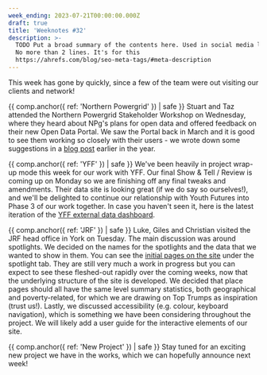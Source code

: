 ```yaml
---
week_ending: 2023-07-21T00:00:00.000Z
draft: true
title: 'Weeknotes #32'
description: >-
  TODO Put a broad summary of the contents here. Used in social media links etc.
  No more than 2 lines. It's for this
  https://ahrefs.com/blog/seo-meta-tags/#meta-description
---
```


This week has gone by quickly, since a few of the team were out visiting our clients and network! 

{{ comp.anchor({ ref: 'Northern Powergrid' }) | safe }}
Stuart and Taz attended the Northern Powergrid Stakeholder Workshop on Wednesday, where they heard about NPg's plans for open data and offered feedback on their new Open Data Portal. We saw the Portal back in March and it is good to see them working so closely with their users - we wrote down some suggestions in a [blog post](https://open-innovations.org/blog/2023-04-17-opinion-improving-data-portal-feedback) earlier in the year. 

{{ comp.anchor({ ref: 'YFF' }) | safe }}
We've been heavily in project wrap-up mode this week for our work with YFF. Our final Show & Tell / Review is coming up on Monday so we are finishing off any final tweaks and amendments. Their data site is looking great (if we do say so ourselves!), and we'll be delighted to continue our relationship with Youth Futures into Phase 3 of our work together. In case you haven't seen it, here is the latest iteration of the [YFF external data dashboard](https://data.youthfuturesfoundation.org/).

{{ comp.anchor({ ref: 'JRF' }) | safe }}
Luke, Giles and Christian visited the JRF head office in York on Tuesday. The main discussion was around spotlights. We decided on the names for the spotlights and the data that we wanted to show in them. You can see the [initial pages on the site](https://open-innovations.github.io/jrf-insight/) under the spotlight tab. They are still very much a work in progress but you can expect to see these fleshed-out rapidly over the coming weeks, now that the underlying structure of the site is developed. We decided that place pages should all have the same level summary statistics, both geographical and poverty-related, for which we are drawing on Top Trumps as inspiration (trust us!). Lastly, we discussed accessibility (e.g. colour, keyboard navigation), which is something we have been considering throughout the project. We will likely add a user guide for the interactive elements of our site.

{{ comp.anchor({ ref: 'New Project' }) | safe }}
Stay tuned for an exciting new project we have in the works, which we can hopefully announce next week!